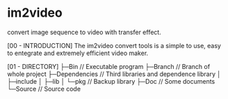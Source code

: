 im2video
========

convert image sequence to video with transfer effect.

[00 - INTRODUCTION]
The im2video convert tools is a simple to use, easy to entegrate
and extremely efficient video maker.

[01 - DIRECTORY]
├─Bin                   // Executable program
├─Branch                // Branch of whole project
├─Dependencies          // Third libraries and dependence library
│  ├─include
│  ├─lib
│  └─pkg                // Backup library
├─Doc                   // Some documents
└─Source                // Source code
